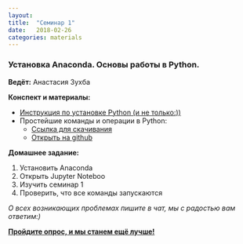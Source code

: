 ```yaml
---
layout: 
title:  "Семинар 1"
date:   2018-02-26
categories: materials 
---
```

### Установка Anaconda. Основы работы в Python.

**Ведёт:** Анастасия Зухба

**Конспект и материалы:**
- [Инструкция по установке Python (и не только:))](http://profitraders.com/Python/PythonIntro.html)
- Простейшие команды и операции в Python:
	- [Ссылка для скачивания](../../assets/notebooks/1sem.ipynb)
	- [Открыть на github](https://github.com/appdatascience/appdatascience.github.io/blob/master/assets/notebooks/1sem.ipynb)

**Домашнее задание:**
1. Установить Anaconda
2. Открыть Jupyter Noteboo
3. Изучить семинар 1
4. Проверить, что все команды запускаются

*О всех возникающих проблемах пишите в чат, мы с радостью вам ответим:)*

[**Пройдите опрос, и мы станем ещё лучше!**](https://goo.gl/forms/wdAaVKeDcWWk5uux1)
